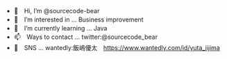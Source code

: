 - 👋　Hi, I’m @sourcecode-bear
- 👀　I’m interested in ... Business improvement
- 🌱　I’m currently learning ... Java
- 📫　Ways to contact ... twitter:@sourcecode_bear
- 📳　SNS ... wantedly:飯嶋優太　https://www.wantedly.com/id/yuta_iijima

